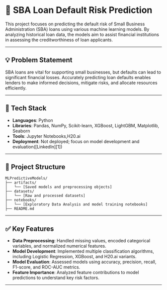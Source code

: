 # 🏦 SBA Loan Default Risk Prediction

This project focuses on predicting the default risk of Small Business Administration (SBA) loans using various machine learning models. By analyzing historical loan data, the models aim to assist financial institutions in assessing the creditworthiness of loan applicants.

---

## 💡 Problem Statement

SBA loans are vital for supporting small businesses, but defaults can lead to significant financial losses. Accurately predicting loan defaults enables lenders to make informed decisions, mitigate risks, and allocate resources efficiently.

---

## 🧰 Tech Stack

* **Languages**: Python
* **Libraries**: Pandas, NumPy, Scikit-learn, XGBoost, LightGBM, Matplotlib, Seaborn
* **Tools**: Jupyter Notebooks,H20.ai
* **Deployment**: Not deployed; focus on model development and evaluation([LinkedIn][1])

---

## 📁 Project Structure

```
MLPredictiveModels/
├── artifacts/
│   └── [Saved models and preprocessing objects]
├── datasets/
│   └── [Raw and processed datasets]
├── notebooks/
│   └── [Exploratory Data Analysis and model training notebooks]
├── README.md
```

---

## ✅ Key Features

* **Data Preprocessing**: Handled missing values, encoded categorical variables, and normalized numerical features.
* **Model Development**: Implemented multiple classification algorithms, including Logistic Regression, XGBoost, and H20.ai variants.
* **Model Evaluation**: Assessed models using accuracy, precision, recall, F1-score, and ROC-AUC metrics.
* **Feature Importance**: Analyzed feature contributions to model predictions to understand key risk factors.

---



